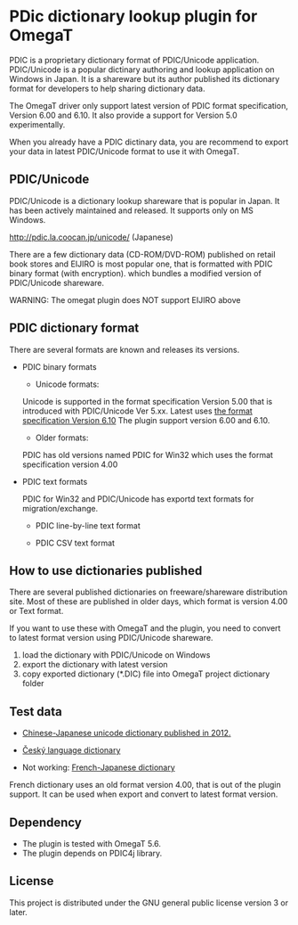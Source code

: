 # PDic dictionary lookup plugin for OmegaT

PDIC is a proprietary dictionary format of PDIC/Unicode application.
PDIC/Unicode is a popular dictinary authoring and lookup application on Windows in Japan.
It is a shareware but its author published its dictionary format for developers to help sharing dictionary data. 

The OmegaT driver only support latest version of PDIC format specification, Version 6.00 and 6.10. It also provide a support for Version 5.0 experimentally.

When you already have a PDIC dictinary data, you are recommend to export your data in latest PDIC/Unicode format to use it with OmegaT.

## PDIC/Unicode

PDIC/Unicode is a dictionary lookup shareware that is popular in Japan.
It has been actively maintained and released. It supports only on MS Windows.

http://pdic.la.coocan.jp/unicode/  (Japanese)

There are a few dictionary data (CD-ROM/DVD-ROM)  published on retail book stores
and EIJIRO is most popular one, that is formatted with PDIC binary format (with encryption).
which bundles a modified version of PDIC/Unicode shareware.

WARNING: The omegat plugin does NOT support EIJIRO above


##  PDIC dictionary format

There are several formats are known and releases its versions.

* PDIC binary formats

   * Unicode formats:

   Unicode is supported in the format specification Version 5.00
   that is introduced with PDIC/Unicode Ver 5.xx.
   Latest uses [the format specification Version 6.10](http://pdic.la.coocan.jp/unicode/dic-spec.html)
   The plugin support version 6.00 and 6.10.

   * Older formats:

   PDIC has old versions named PDIC for Win32 which uses the format specification version 4.00

* PDIC text formats

   PDIC for Win32 and PDIC/Unicode has exportd text formats for migration/exchange.

    * PDIC line-by-line text format

    * PDIC CSV text format


## How to use dictionaries published

There are several published dictionaries on freeware/shareware distribution site.
Most of these are published in older days, which format is version 4.00 or Text format.

If you want to use these with OmegaT and the plugin, you need to convert to
latest format version using PDIC/Unicode shareware.

1. load the dictionary with PDIC/Unicode on Windows
2. export the dictionary with latest version
3. copy exported dictionary (*.DIC) file into OmegaT project dictionary folder

## Test data

- [Chinese-Japanese unicode dictionary published in 2012.](http://www.vector.co.jp/soft/data/writing/se304431.html)

- [Český  language dictionary](https://czechdicjp.jimdofree.com/%E8%BE%9E%E6%9B%B8%E3%81%AE%E8%B3%BC%E5%85%A5/%EF%BC%91-wiindows%E7%89%88/)

- Not working: [French-Japanese dictionary](http://www.vector.co.jp/soft/dl/win95/edu/se217092.html)

French dictionary uses an old format version 4.00, that is out of the plugin support.
It can be used when export and convert to latest format version.

## Dependency

- The plugin is tested with OmegaT 5.6.
- The plugin depends on PDIC4j library.

## License

This project is distributed under the GNU general public license version 3 or later.

